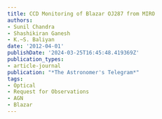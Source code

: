 ```yaml
---
title: CCD Monitoring of Blazar OJ287 from MIRO
authors:
- Sunil Chandra
- Shashikiran Ganesh
- K.~S. Baliyan
date: '2012-04-01'
publishDate: '2024-03-25T16:45:48.419369Z'
publication_types:
- article-journal
publication: "*The Astronomer's Telegram*"
tags:
- Optical
- Request for Observations
- AGN
- Blazar
---
```

